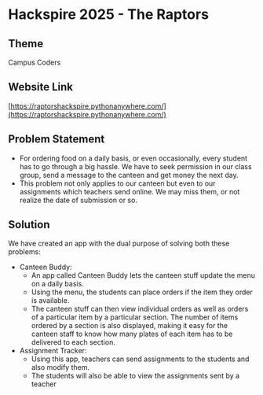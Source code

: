 # Hackspire 2025 - The Raptors

## Theme
Campus Coders

## Website Link
[https://raptorshackspire.pythonanywhere.com/](https://raptorshackspire.pythonanywhere.com/)

## Problem Statement
- For ordering food on a daily basis, or even occasionally, every student has to go through a big hassle. We have to seek permission in our class group, send a message to the canteen and get money the next day. 
- This problem not only applies to our canteen but even to our assignments which teachers send online. We may miss them, or not realize the date of submission or so.
  

## Solution
We have created an app with the dual purpose of solving both these problems:
- Canteen Buddy:
  - An app called Canteen Buddy lets the canteen stuff update the menu on a daily basis.
  - Using the menu, the students can place orders if the item they order is available.
  - The canteen stuff can then view individual orders as well as orders of a particular item by a particular section. The number of items ordered by a section is also displayed, making it easy for the canteen staff to know how many plates of each item has to be delivered to each section.
- Assignment Tracker:
  - Using this app, teachers can send assignments to the students and also modify them.
  - The students will also be able to view the assignments sent by a teacher